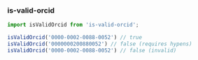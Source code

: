 ### is-valid-orcid

```typescript
import isValidOrcid from 'is-valid-orcid';

isValidOrcid('0000-0002-0088-0052') // true
isValidOrcid('0000000200880052') // false (requires hypens)
isValidOrcid('0000-0002-0088-0052') // false (invalid)
```
